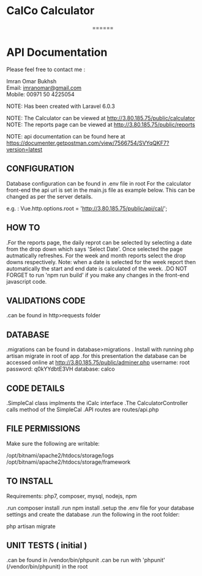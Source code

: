 <p align="center">
<h1>CalCo Calculator</h1>

<p align="center">
======


API Documentation
=============
Please feel free to contact me :

Imran Omar Bukhsh<br>
Email: imranomar@gmail.com<br>
Mobile: 00971 50 4225054<br>

NOTE: Has been created with Laravel 6.0.3

NOTE: The Calculator can be viewed at http://3.80.185.75/public/calculator
NOTE: The reports page can be viewed at http://3.80.185.75/public/reports

NOTE: api documentation can be found here at
https://documenter.getpostman.com/view/7566754/SVYqQKF7?version=latest

CONFIGURATION
-------------
Database configuration can be found in .env file in root
For the calculator front-end the api url is set in the main.js file as example below. This can be changed as per the server details.

e.g. : Vue.http.options.root = 'http://3.80.185.75/public/api/cal/';

HOW TO
-----
.For the reports page, the daily reprot can be selected by selecting a date from the drop down which says 'Select Date'. Once selected the page autmatically refreshes. For the week and month reports select the drop downs respectively. Note: when a date is selected for the week report then automatically the start and end date is calculated of the week.
.DO NOT FORGET to run 'npm run build' if you make any changes in the front-end javascript code.

VALIDATIONS CODE
-----------------
.can be found in http>requests folder

DATABASE
--------
.migrations can be found in database>migrations . Install with running php artisan migrate in root of app
.for this presentation the database can be accessed online at http://3.80.185.75/public/adminer.php
username: root
password: q0kYYdbtE3VH
database: calco

CODE DETAILS
------------
.SimpleCal class implments the iCalc interface
.The CalculatorController calls method of the SimpleCal
.API routes are routes/api.php

FILE PERMISSIONS
----------------
Make sure the following are writable:

/opt/bitnami/apache2/htdocs/storage/logs 
/opt/bitnami/apache2/htdocs/storage/framework

TO INSTALL
----------
Requirements: php7, composer, mysql, nodejs, npm

.run composer install
.run npm install
.setup the .env file for your database settings and create the database
.run the following in the root folder:

php artisan migrate

UNIT TESTS ( initial )
---------------------------
.can be found in /vendor/bin/phpunit
.can be run with 'phpunit' (/vendor/bin/phpunit) in the root


</p>
